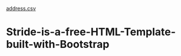 [address.csv](https://github.com/user-attachments/files/16809721/address.csv)
# Stride-is-a-free-HTML-Template-built-with-Bootstrap
